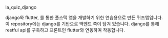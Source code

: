 la_quiz_django

django와 flutter, 를 통한 풀스택 앱을 개발하기 위한 연습용으로 만든 퀴즈앱입니다.
이 repository에는 django를 기반으로 백엔드 쪽이 담겨 있습니다. django를 통해 restful api를 구축하고 프론트인 flutter와 연동하여 작동합니다.
